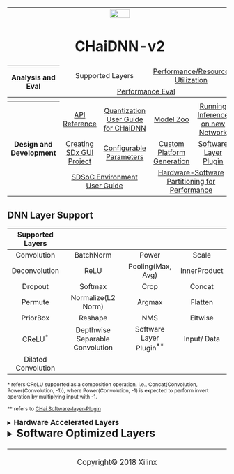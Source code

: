<table style="width:100%">
<tr>
<th width="100%" colspan="6"><img src="https://www.xilinx.com/content/dam/xilinx/imgs/press/media-kits/corporate/xilinx-logo.png" width="30%"/><h1>CHaiDNN-v2</h2>
</th>
</tr>
  <tr>
    <th rowspan="6" width="17%">Analysis and Eval</th>
   </tr>
<tr>
	<td width="40%" align="center" colspan="2">Supported Layers</td>
	<td align="center" colspan="2"><a href="../docs/PERFORMANCE_SNAPSHOT.md">Performance/Resource Utilization</a></td>
</tr>
  <tr></tr>
<tr>
	<td align="center" colspan="4"><a href="../docs/PERFORMANCE_EVAL.md">Performance Eval</a></td>	
</tr>
<tr></tr>
    <tr></tr>
  <tr><th colspan="6"></th></tr>

  <tr></tr>
  <tr>
     <th rowspan="7" width="17%">Design and Development</th>
   </tr>

<tr>
	<td  align="center"><a href="../docs/API.md">API Reference</a></td>
	<td  align="center"><a href="../docs/QUANTIZATION.md">Quantization User Guide for CHaiDNN</a></td>
	<td  align="center"><a href="../docs/MODELZOO.md">Model Zoo</a></td>
	<td  align="center"><a href="../docs/RUN_NEW_NETWORK.md">Running Inference on new Network</a></td>
</tr>
  <tr></tr>
<tr>
	<td  align="center"><a href="../docs/BUILD_USING_SDX_GUI.md">Creating SDx GUI Project</a></td>
	<td  align="center"><a href="../docs/CONFIGURABLE_PARAMS.md">Configurable Parameters</a></td>
	<td  align="center"><a href="../docs/CUSTOM_PLATFORM_GEN.md">Custom Platform Generation</a></td>
	<td  align="center"><a href="../docs/SOFTWARE_LAYER_PLUGIN.md">Software Layer Plugin</a></td>
</tr>
  <tr></tr>
<tr>
	<td  align="center" colspan="2"><a href="https://www.xilinx.com/support/documentation/sw_manuals/xilinx2017_4/ug1027-sdsoc-user-guide.pdf">SDSoC Environment User Guide</a></td>	
	<td align="center" colspan="2"><a href="../docs/HW_SW_PARTITIONING.md">Hardware-Software Partitioning for Performance</a></td>

</tr>  
</table>

## DNN Layer Support

Supported Layers||||
:--------------:|:---------------:|:---------------:|:---------------:|
Convolution     | BatchNorm       | Power           | Scale           |
Deconvolution   | ReLU            | Pooling(Max, Avg)         | InnerProduct    |
Dropout         | Softmax         | Crop            | Concat          |
Permute         | Normalize(L2 Norm)       | Argmax          | Flatten         |
PriorBox        | Reshape         | NMS             | Eltwise         |
CReLU<sup>* </sup> | Depthwise Separable Convolution | Software Layer Plugin<sup>** </sup>|Input/ Data|
Dilated Convolution||||         |

<sup>*  refers CReLU supported as a composition operation, i.e., Concat(Convolution, Power(Convolution, -1)), where Power(Convolution, -1) is expected to perform invert operation by multiplying input with -1. </sup>

<sup>** refers to [CHai Software-layer-Plugin](./SOFTWARE_LAYER_PLUGIN.md) </sup>


<details>
<summary><strong><big>Hardware Accelerated Layers<big></strong></summary>

The following table describes the hardware accelerated layers.

|        Layer Name        |  Hardware Kernel |                                                                                                                 Notes/Restrictions                                                                                                                 |
|:------------------------:|:----------------:|:--------------------------------------------------------------------------------------------------------------------------------------------------------------------------------------------------------------------------------------------------|
| Convolution              | Convolution      |  Filter sizes: 1x1, 3x3, 5x5, 7x7, 11x11. Horizontal and vertical strides must be same.  Number of Input and output feature maps must be less than 4096.                                                                                           |
| Dilated Convolution      | Convolution      | Dilation factor: 6                                                                                                                                                                                                                                 |
| Batch Normalization      | Convolution      | Number of Input and output feature maps must be less than 2048.                                                                                                                                                                                    |
| Scale and Bias           | Convolution      | Number of Input and output feature maps must be less than 2048.                                                                                                                                                                                    |
| Element-wise addition    | Convolution      |                                                                                                                                                                                                                                                    |
| Pooling (Max, Average)   | Convolution/Pool | Number of Input and output feature maps must be less than 4096.                                                                                                                                                                                    |
| Deconvolution            | Deconvolution    | 16-bit only                                                                                                                                                                                                                                        |
| Depthwise Separable Convolution | Convolution      | Number of Input and output feature maps must be less than 4096.                                                                                                                                                                                    |
| ReLU                     | Convolution      | ReLU operation is performed in-line with other supported operations. The fusion of ReLU is supported for the below Layers: Convolution, Dilated Convolution, Batch Normalization, Scale and Bias, 3D separable Convolution, Element-wise Addition  |
</details>
<details>
<summary><big><strong>Software Optimized Layers</strong></big></summary>

The following table describes the software optimized layers.

| Layer Name       | Software Kernel | Notes/Restrictions                                                                                  |
|------------------|-----------------|-----------------------------------------------------------------------------------------------------|
| L2-Normalization | Norm            | This layer works if it lies between two Hardware convolution layers (as present in VGGSSD network). |
| Permute          | Permute         | Input is in packed format. This works for the order=[0,2,3,1] only (as present in VGGSSD network).  |
| Inner Product    | CBLAS GEMV      | Using CBLAS library function.                                                                       |
| Softmax          | Softmax         |                                                                                                     |
| NMS              | NMS             | Max box count 200                                                                                   |

</details>


<hr/>
<p align="center"><sup>Copyright&copy; 2018 Xilinx</sup></p>

